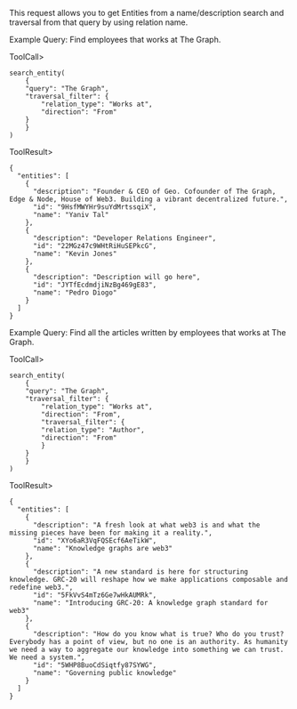 This request allows you to get Entities from a name/description search and traversal from that query by using relation name.

Example Query: Find employees that works at The Graph.

ToolCall>
```
search_entity(
    {
    "query": "The Graph",
    "traversal_filter": {
        "relation_type": "Works at",
        "direction": "From"
    }
    }
)
```

ToolResult>
```
{
  "entities": [
    {
      "description": "Founder & CEO of Geo. Cofounder of The Graph, Edge & Node, House of Web3. Building a vibrant decentralized future.",
      "id": "9HsfMWYHr9suYdMrtssqiX",
      "name": "Yaniv Tal"
    },
    {
      "description": "Developer Relations Engineer",
      "id": "22MGz47c9WHtRiHuSEPkcG",
      "name": "Kevin Jones"
    },
    {
      "description": "Description will go here",
      "id": "JYTfEcdmdjiNzBg469gE83",
      "name": "Pedro Diogo"
    }
  ]
}
```

Example Query: Find all the articles written by employees that works at The Graph.

ToolCall>
```
search_entity(
    {
    "query": "The Graph",
    "traversal_filter": {
        "relation_type": "Works at",
        "direction": "From",
        "traversal_filter": {
        "relation_type": "Author",
        "direction": "From"
        }
    }
    }
)
```

ToolResult>
```
{
  "entities": [
    {
      "description": "A fresh look at what web3 is and what the missing pieces have been for making it a reality.",
      "id": "XYo6aR3VqFQSEcf6AeTikW",
      "name": "Knowledge graphs are web3"
    },
    {
      "description": "A new standard is here for structuring knowledge. GRC-20 will reshape how we make applications composable and redefine web3.",
      "id": "5FkVvS4mTz6Ge7wHkAUMRk",
      "name": "Introducing GRC-20: A knowledge graph standard for web3"
    },
    {
      "description": "How do you know what is true? Who do you trust? Everybody has a point of view, but no one is an authority. As humanity we need a way to aggregate our knowledge into something we can trust. We need a system.",
      "id": "5WHP8BuoCdSiqtfy87SYWG",
      "name": "Governing public knowledge"
    }
  ]
}
```
